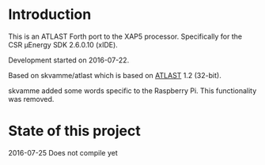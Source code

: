 # Introduction

This is an ATLAST Forth port to the XAP5 processor. Specifically for the CSR µEnergy SDK 2.6.0.10 (xIDE).

Development started on 2016-07-22.

Based on skvamme/atlast which is based on [ATLAST](https://www.fourmilab.ch/atlast/) 1.2 (32-bit).

skvamme added some words specific to the Raspberry Pi. This functionality was removed.

# State of this project

2016-07-25 Does not compile yet
